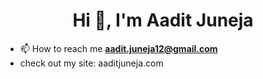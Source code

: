<h1 align="center">Hi 👋, I'm Aadit Juneja</h1>


- 📫 How to reach me **aadit.juneja12@gmail.com**
- check out my site: aaditjuneja.com

